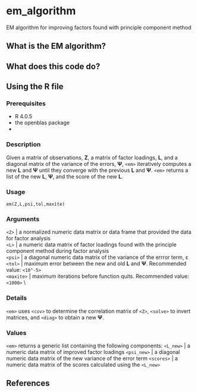 # em_algorithm
EM algorithm for improving factors found with principle component method

## What is the EM algorithm?

## What does this code do?

## Using the R file
### Prerequisites
* R 4.0.5
* the openblas package
* 
### Description
Given a matrix of observations, **Z**, a matrix of factor loadings, **L**, and a diagonal matrix of the variance of the errors, **Ψ**, `<em>` iteratively computes a new **L** and **Ψ** until they converge with the previous **L** and **Ψ**. `<em>` returns a list of the new **L**, **Ψ**, and the score of the new **L**. 

### Usage
    em(Z,L,psi,tol,maxite)

### Arguments
`<Z>` | a normalized numeric data matrix or data frame that provided the data for factor analysis \
`<L>` | a numeric data matrix of factor loadings found with the principle component method during factor analysis \
`<psi>` | a diagonal numeric data matrix of the variance of the errror term, ε \
`<tol>` | maximum error between the new and old **L** and **Ψ**. Recommended value: `<10^-5>` \
`<maxite>` | maximum iterations before function quits. Recommended value: `<1000>` \

### Details
`<em>` uses `<cov>` to determine the correlation matrix of `<Z>`, `<solve>` to invert matrices, and `<diag>` to obtain a new **Ψ**.

### Values
`<em>` returns a generic list containing the following components:
`<L_new>` | a numeric data matrix of improved factor loadings
`<psi_new>` | a diagonal numeric data matrix of the new variance of the error term
`<scores>` | a numeric data matrix of the scores calculated using the `<L_new>`

## References
